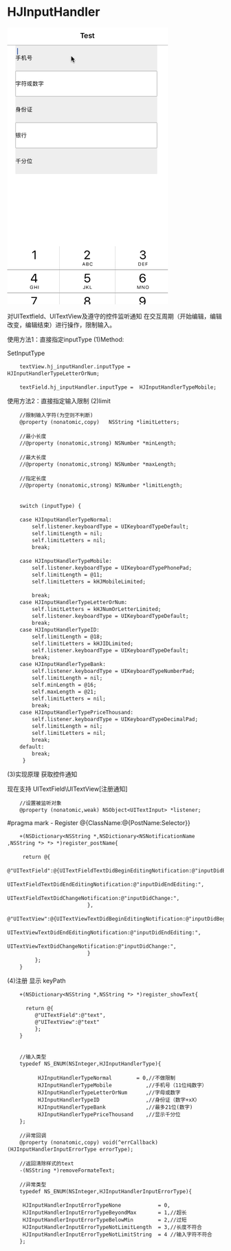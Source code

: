 # HJInputHandler

![image](https://github.com/thisIsDestiny/HJInputHandler/blob/master/Input/HJInputHandlerV1.0.gif)

对UITextfield、UITextView及遵守<UITextInput>的控件监听通知
在交互周期（开始编辑，编辑改变，编辑结束）进行操作，限制输入。

使用方法1：直接指定inputType
(1)Method:

SetInputType

        textView.hj_inputHandler.inputType =  HJInputHandlerTypeLetterOrNum;

        textField.hj_inputHandler.inputType =  HJInputHandlerTypeMobile;

使用方法2：直接指定输入限制
(2)limit

        //限制输入字符(为空则不判断)
        @property (nonatomic,copy)   NSString *limitLetters;

        //最小长度
        //@property (nonatomic,strong) NSNumber *minLength;

        //最大长度
        //@property (nonatomic,strong) NSNumber *maxLength;

        //指定长度
        //@property (nonatomic,strong) NSNumber *limitLength;


        switch (inputType) {

        case HJInputHandlerTypeNormal:
            self.listener.keyboardType = UIKeyboardTypeDefault;
            self.limitLength = nil;
            self.limitLetters = nil;
            break;

        case HJInputHandlerTypeMobile:
            self.listener.keyboardType = UIKeyboardTypePhonePad;
            self.limitLength = @11;
            self.limitLetters = kHJMobileLimited;
            
            break;
        case HJInputHandlerTypeLetterOrNum:
            self.limitLetters = kHJNumOrLetterLimited;
            self.listener.keyboardType = UIKeyboardTypeDefault;
            break;
        case HJInputHandlerTypeID:
            self.limitLength = @18;
            self.limitLetters = kHJIDLimited;
            self.listener.keyboardType = UIKeyboardTypeDefault;
            break;
        case HJInputHandlerTypeBank:
            self.listener.keyboardType = UIKeyboardTypeNumberPad;
            self.limitLength = nil;
            self.minLength = @16;
            self.maxLength = @21;
            self.limitLetters = nil;
            break;
        case HJInputHandlerTypePriceThousand:
            self.listener.keyboardType = UIKeyboardTypeDecimalPad;
            self.limitLength = nil;
            self.limitLetters = nil;
            break;
        default:
            break;
         }

(3)实现原理 获取控件通知

   现在支持 UITextField\UITextView[注册通知]
        
        //设置被监听对象
        @property (nonatomic,weak) NSObject<UITextInput> *listener;

#pragma mark - Register @{ClassName:@{PostName:Selector}}

        +(NSDictionary<NSString *,NSDictionary<NSNotificationName ,NSString *> *> *)register_postName{
    
         return @{
             @"UITextField":@{UITextFieldTextDidBeginEditingNotification:@"inputDidBeginEditing:",
                              UITextFieldTextDidEndEditingNotification:@"inputDidEndEditing:",
                              UITextFieldTextDidChangeNotification:@"inputDidChange:",
                              },
             @"UITextView":@{UITextViewTextDidBeginEditingNotification:@"inputDidBeginEditing:",
                              UITextViewTextDidEndEditingNotification:@"inputDidEndEditing:",
                              UITextViewTextDidChangeNotification:@"inputDidChange:",
                              }
             };
        }

(4)注册 显示 keyPath

        +(NSDictionary<NSString *,NSString *> *)register_showText{
    
          return @{
             @"UITextField":@"text",
             @"UITextView":@"text"
             };
        }


        //输入类型
        typedef NS_ENUM(NSInteger,HJInputHandlerType){
    
              HJInputHandlerTypeNormal        = 0,//不做限制
              HJInputHandlerTypeMobile           ,//手机号（11位纯数字）
              HJInputHandlerTypeLetterOrNum      ,//字母或数字
              HJInputHandlerTypeID               ,//身份证（数字+xX）
              HJInputHandlerTypeBank             ,//最多21位(数字)
              HJInputHandlerTypePriceThousand    ,//显示千分位
        };

        //异常回调
        @property (nonatomic,copy) void(^errCallback)(HJInputHandlerInputErrorType errorType);

        //返回清除样式的text
        -(NSString *)removeFormateText;

        //异常类型
        typedef NS_ENUM(NSInteger,HJInputHandlerInputErrorType){
    
         HJInputHandlerInputErrorTypeNone            = 0,
         HJInputHandlerInputErrorTypeBeyondMax       = 1,//超长
         HJInputHandlerInputErrorTypeBelowMin        = 2,//过短
         HJInputHandlerInputErrorTypeNotLimitLength  = 3,//长度不符合
         HJInputHandlerInputErrorTypeNotLimitString  = 4 //输入字符不符合
        };
